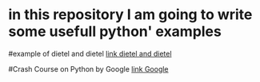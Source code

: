 # in this repository I am going to write some usefull python' examples
#example of dietel and dietel
[link dietel and dietel](https://learning.oreilly.com/videos/python-fundamentals)

#Crash Course on Python by Google
[link Google](https://www.coursera.org/learn/python-crash-course)

